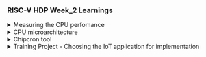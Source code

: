 ### RISC-V HDP Week_2 Learnings 

<details><summary> Measuring the CPU perfomance </summary>
<img width="617" alt="topics" src="https://github.com/jaya117/gitlearn_new/assets/139655462/7b67e0a0-a2fa-4005-a9f4-92d0c7833ae8">

#### How fast is your processor? How is CPU performance measured?

##### CPU exexcution time  Vs CPU  response time 
<img width="607" alt="faster_computer" src="https://github.com/jaya117/gitlearn_new/assets/139655462/d5c298fa-8132-484b-9caa-7baec4ebd916">

###### OS is manager of the computer's resources, so it adds overhead to the actual user code 
###### effective length of the code = raw user code + overhead added by OS
###### CPU performance is measure by benchmarks by measuring the the time teaken by the CPU to execute the raw user code. This time is called the execution time of the CPU.

<img width="614" alt="raw_program_performance" src="https://github.com/jaya117/gitlearn_new/assets/139655462/df722cb9-139d-45bc-a2aa-4c4e58c1d2cc">

#### In real world to measure speed of anything a clock is used , Computers are no exception .
##### Clock is given to the computer , which feed the sequential logic of the cpu. Ultimate aim of the CPU designers is to increase the clock speed , that is to reduce clock period by scaling transistors , improving the microarchitecture etc.
<img width="616" alt="clock_speed" src="https://github.com/jaya117/gitlearn_new/assets/139655462/caa10508-72a4-465b-8fd6-dfebef6dce4b">

#### So how do we really measure the CPU performance. Formulas to measure CPU performance 
<img width="620" alt="clock_speed1" src="https://github.com/jaya117/gitlearn_new/assets/139655462/82e553a0-2ef0-4c6d-8ad2-f6e1632111ea">

#### Example of CPU time calculation
<img width="636" alt="cpu_time_calculation" src="https://github.com/jaya117/gitlearn_new/assets/139655462/b9a4b287-4c42-459f-a98b-f368fce3fba6">

#### If in above example each instruction on an average takes 5 cycles to exceute then this system is exceuting 4 billion instructions in 20 second which is a HUGE number

#### While measuring and comparing the CPU performance the only bottom line is CPU time taken by various CPUs for performing the same task. The CPU clock rate or the number of clock cycle that a cpu takes to execute an instruction do not provide any information about it's relative performance with respect to other CPUs. As shown in example below that compares performance of two CPUs 

#### Problem:
<img width="615" alt="perf_comparison1" src="https://github.com/jaya117/gitlearn_new/assets/139655462/e0615fab-cf21-4f8a-904e-075ff4a65cb4">

#### Solution:
<img width="629" alt="perf_comparison2" src="https://github.com/jaya117/gitlearn_new/assets/139655462/44330dcb-d289-4134-a514-104d8ed1cc42">

#### In example above CPU2 may be taking many more cycles to execute the same instruction than CPU1, yet it's performance is better than CPU1 as its CPU time is less than that of CPU1

### Another way of respresnting CPU performance is CPI (Clocks per instruction)
#### In example below the numbers in () in front of each instruction is the clock cycles taken to execute the instruction.
#### Total clock cycles taken to execute all instructions = 3+2+3+3+4+4+4+4+4+2=29
#### Total nuber of instructions = 9
#### Average time to execute one instruction = 29/9= 3.22
<img width="625" alt="CPU_performance_in_terms_of_CPI" src="https://github.com/jaya117/gitlearn_new/assets/139655462/236d02dc-dcbe-4869-8123-d66c88255de9">

#### New formula for CPU performance . 
#### Conclusion  .... Lower CPI = > Higher CPU performance 

<img width="613" alt="CPU_performance_new_formula" src="https://github.com/jaya117/gitlearn_new/assets/139655462/3354efa1-9f6b-4fc7-be86-04988bea6728">

#### However above conclusion is little tricky as it's true only when the clock period is not taken into account

<img width="644" alt="image" src="https://github.com/jaya117/gitlearn_new/assets/139655462/a42c3f3d-0978-40bc-b234-d43f566ce1a4">

### How does the Software code itself impact the performance of the CPU ?

#### Which code sequence is faster in the scenario given below ?
<img width="632" alt="image" src="https://github.com/jaya117/gitlearn_new/assets/139655462/d6658f4e-5474-4ec1-a314-b62d297b9c11">

#### The more a software uses instructions that have larger CPI the worse it's performance is as compared to a software that uses more instructions with smaller CPI 
#### In example below , even though the red software sequence uses more instruction it's total CPI is less as it uses more instructions with smaller CPI as compared to blue sequence
<img width="619" alt="image" src="https://github.com/jaya117/gitlearn_new/assets/139655462/b3e73c82-d129-427f-8845-2ab5c13de72b">
</details>
<details><summary> CPU microarchitecture </summary>
 TBD
</details>

<details> <summary> Chipcron tool </summary>
 In week2 session2 the RISC-HDP cohort  we were introduced to the chipcron tool developed by the 
 trainer of the course Mayank Kabra
 This tool is a an automatic RISCV core generator tool which spits out synthesizable RTL for a RISC 
 core based on the specification provided by the user Core's specification 
 depends on the application for which the RISCV core needs to be created. The tool also generates a 
 verilog testbench to test the core 
 This session's task for each member of the cohort is to identify an IoT application for which they 
 would like to generate a RISC core using the ChipCron tool
 <ol> <li> <strong>The interface</strong> -  Tool provides a script based interface to the user where the user can modify a json file to specify their RISC-V core. 
 Fields in the json file are self explainatory ..e.g. Alu_dist actually indicates the number of pipeline stages needed.
 The idea is to choose the parameters wisely and fully based on the exact needs of the application program. For example if the code only has 50 instructions then a small 
 instruction memory will be sufficient and PC size of 6 bits can cater to the needs of the program. Similarly we can choose what all instructions our code needs and only implement those instructions in the microarchitecture of our core 
    <img width="563" alt="image" src="https://github.com/jaya117/RISCV-HDP/assets/139655462/0f569ef3-4a79-4149-8069-6d1078364049"> </li> <li> Steps to use the tool</li></ol>
   
</details>
<details> 
  <summary> Training Project - Choosing the IoT application for implementation </summary>
  Still thinking about it.
























